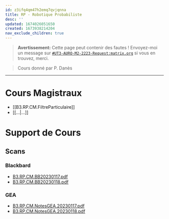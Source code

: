 ```yaml
---
id: z3ifq4qm47h2emq7qvjqnna
title: RP - Robotique Probabiliste
desc: ''
updated: 1674026051650
created: 1673938214204
nav_exclude_children: true
---
```


> **Avertissement:**
Cette page peut contenir des fautes ! Envoyez-moi un message sur [`#UT3-AURO-M2-2223-Request:matrix.org`](https://matrix.to/#/#UT3-AURO-M2-2223-Request:matrix.org) si vous en trouvez, merci.

> Cours donné par P. Danès

---



<!-- # À Retenir

- ... -->

# Cours Magistraux

- [[B3.RP.CM.FiltreParticulaire]]
- [[...|...]]


<!-- # Travaux Dirigés

- [[...|...]] -->

<!-- # Travaux Pratiques

- [[...|...]] -->

# Support de Cours

<!-- ## Fichiers Moodles

### CM

- [filetitle](https://raw.githubusercontent.com/TunnARK/UT3-AURO-2223-S10-Dendron/main/vault/assets/filetitle)


### TD

- [filetitle](https://raw.githubusercontent.com/TunnARK/UT3-AURO-2223-S10-Dendron/main/vault/assets/filetitle)


### TP

- [filetitle](https://raw.githubusercontent.com/TunnARK/UT3-AURO-2223-S10-Dendron/main/vault/assets/filetitle) -->


## Scans

### Blackbard

- [B3.RP.CM.BB20230117.pdf](https://github.com/TunnARK/UT3-AURO-2223-S10-Dendron/blob/main/vault/assets/B3.RP.CM.BB20230117.pdf)
- [B3.RP.CM.BB20230118.pdf](https://github.com/TunnARK/UT3-AURO-2223-S10-Dendron/blob/main/vault/assets/B3.RP.CM.BB20230118.pdf)

### GEA

- [B3.RP.CM.NotesGEA.20230117.pdf](https://github.com/TunnARK/UT3-AURO-2223-S10-Dendron/blob/main/vault/assets/B3.RP.CM.NotesGEA.20230117.pdf)
- [B3.RP.CM.NotesGEA.20230118.pdf](https://github.com/TunnARK/UT3-AURO-2223-S10-Dendron/blob/main/vault/assets/B3.RP.CM.NotesGEA.20230118.pdf)


<!-- ### RKA

- [filetitle](https://raw.githubusercontent.com/TunnARK/UT3-AURO-2223-S10-Dendron/main/vault/assets/filetitle) -->



